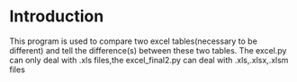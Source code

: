 #  Introduction
This program is used to compare two excel tables(necessary to be different) and tell the difference(s) between these two tables.
The excel.py can only deal with .xls files,the excel_final2.py can deal with .xls,.xlsx,.xlsm files
